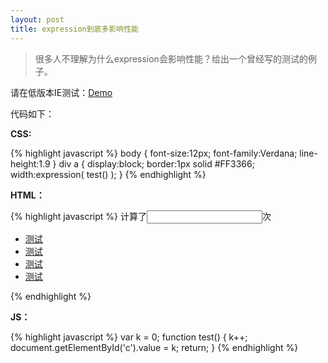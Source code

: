 ```yaml
---
layout: post
title: expression到底多影响性能
---
```


> 很多人不理解为什么expression会影响性能？给出一个曾经写的测试的例子。

请在低版本IE测试：[Demo](http://johnqing.github.io/demo/expression.html)

代码如下：

**CSS:**

{% highlight javascript %}
body {
    font-size:12px;
    font-family:Verdana;
    line-height:1.9
}
div a {
    display:block;
    border:1px solid #FF3366;
    width:expression(
        test()
    );
}
{% endhighlight %}

**HTML：**

{% highlight javascript %}
计算了<input id="c" />次
<div>
    <ul>
        <li><a href="#">测试</a></li>
        <li><a href="#">测试</a></li>
        <li><a href="#">测试</a></li>
        <li><a href="#">测试</a></li>
    </ul>
</div>
{% endhighlight %}

**JS：**

{% highlight javascript %}
var k = 0;
function test() {
    k++;
    document.getElementById('c').value = k;
    return;
}
{% endhighlight %}